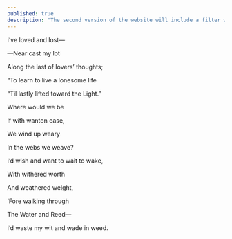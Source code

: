 ```yaml
---
published: true
description: "The second version of the website will include a filter where you can choose to see only and all five poems not about girls."
---
```


I’ve loved and lost—

—Near cast my lot

Along the last of lovers’ thoughts;

“To learn to live a lonesome life

“Til lastly lifted toward the Light.”

  

Where would we be

If with wanton ease,

We wind up weary

In the webs we weave?


I’d wish and want to wait to wake,

With withered worth

And weathered weight,

‘Fore walking through

The Water and Reed—

I’d waste my wit and wade in weed. 
